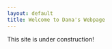 ```yaml
---
layout: default
title: Welcome to Dana's Webpage
---
```


<div class="well">This site is under construction!</div>
